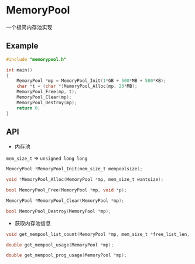 # MemoryPool
一个极简内存池实现

## Example

~~~c
#include "memorypool.h"

int main()
{
    MemoryPool *mp = MemoryPool_Init(1*GB + 500*MB + 500*KB);
    char *t = (char *)MemoryPool_Alloc(mp, 20*MB);
    MemoryPool_Free(mp, t);
    MemoryPool_Clear(mp);
    MemoryPool_Destroy(mp);
    return 0;
}
~~~

## API

- 内存池

`mem_size_t` => `unsigned long long`

~~~c
MemoryPool *MemoryPool_Init(mem_size_t mempoolsize);

void *MemoryPool_Alloc(MemoryPool *mp, mem_size_t wantsize);

bool MemoryPool_Free(MemoryPool *mp, void *p);

MemoryPool *MemoryPool_Clear(MemoryPool *mp);

bool MemoryPool_Destroy(MemoryPool *mp);
~~~

- 获取内存池信息

~~~c
void get_mempool_list_count(MemoryPool *mp, mem_size_t *free_list_len, mem_size_t *alloc_list_len);

double get_mempool_usage(MemoryPool *mp);

double get_mempool_prog_usage(MemoryPool *mp);
~~~
